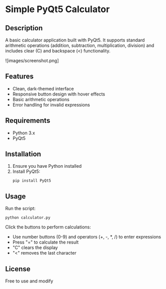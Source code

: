 # Simple PyQt5 Calculator

## Description
A basic calculator application built with PyQt5. It supports standard arithmetic operations (addition, subtraction, multiplication, division) and includes clear (C) and backspace (<) functionality.

![images/screenshot.png]

## Features
- Clean, dark-themed interface
- Responsive button design with hover effects
- Basic arithmetic operations
- Error handling for invalid expressions

## Requirements
- Python 3.x
- PyQt5

## Installation
1. Ensure you have Python installed
2. Install PyQt5:
   ```
   pip install PyQt5
   ```

## Usage
Run the script:
```
python calculator.py
```

Click the buttons to perform calculations:
- Use number buttons (0-9) and operators (+, -, *, /) to enter expressions
- Press "=" to calculate the result
- "C" clears the display
- "<" removes the last character

## License
Free to use and modify 
